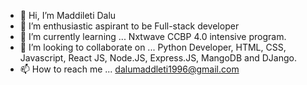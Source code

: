 - 👋 Hi, I’m Maddileti Dalu
- 👀 I’m enthusiastic aspirant to be Full-stack developer
- 🌱 I’m currently learning ... Nxtwave CCBP 4.0 intensive program.
- 💞️ I’m looking to collaborate on ... Python Developer, HTML, CSS, Javascript, React JS, Node.JS, Express.JS, MangoDB and DJango. 
- 📫 How to reach me ... dalumaddleti1996@gmail.com



<!---
DevCodingHunterDalu/DevCodingHunterDalu is a ✨ special ✨ repository because its `README.md` (this file) appears on your GitHub profile.
You can click the Preview link to take a look at your changes.
--->
